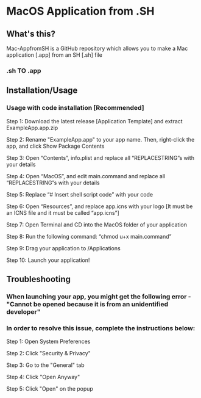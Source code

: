 # MacOS Application from .SH


## What's this?
Mac-AppfromSH is a GitHub repository which allows you to make a Mac application [.app] from an SH [.sh] file
### .sh TO .app

## Installation/Usage

### Usage with code installation [Recommended]

Step 1: Download the latest release [Application Template] and extract ExampleApp.app.zip

Step 2: Rename "ExampleApp.app" to your app name. Then, right-click the app, and click Show Package Contents

Step 3: Open “Contents”, info.plist and replace all “REPLACESTRING”s with your details

Step 4: Open “MacOS”, and edit main.command and replace all “REPLACESTRING”s with your details

Step 5: Replace “# Insert shell script code” with your code

Step 6: Open “Resources”, and replace app.icns with your logo [It must be an ICNS file and it must be called “app.icns”]

Step 7: Open Terminal and CD into the MacOS folder of your application

Step 8: Run the following command: “chmod u+x main.command”

Step 9: Drag your application to /Applications

Step 10: Launch your application!

## Troubleshooting
### When launching your app, you might get the following error - "Cannot be opened because it is from an unidentified developer"
### In order to resolve this issue, complete the instructions below:

Step 1: Open System Preferences

Step 2: Click "Security & Privacy"

Step 3: Go to the "General" tab

Step 4: Click "Open Anyway"

Step 5: Click "Open" on the popup
